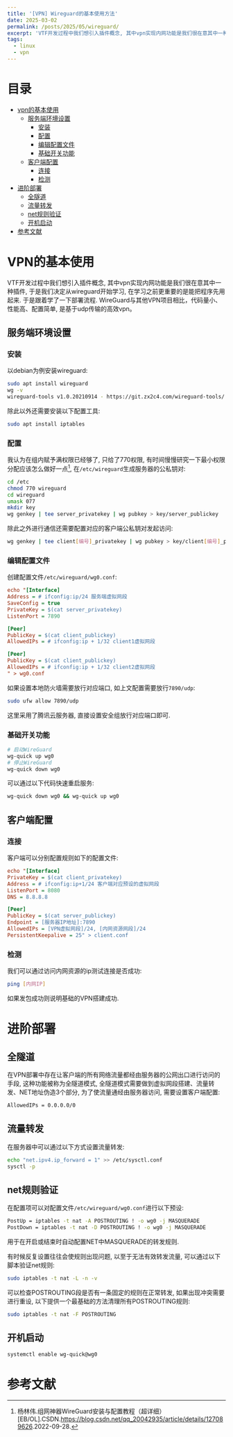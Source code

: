 ```yaml
---
title: '[VPN] Wireguard的基本使用方法'
date: 2025-03-02
permalink: /posts/2025/05/wireguard/
excerpt: 'VTF开发过程中我们想引入插件概念, 其中vpn实现内网功能是我们很在意其中一种插件, 于是我们决定从wireguard开始学习...'
tags:
  - linux
  - vpn
---
```


# 目录

- [vpn的基本使用](#vpn的基本使用)
  - [服务端环境设置](#服务端环境设置)
    - [安装](#安装)
    - [配置](#配置)
    - [编辑配置文件](#编辑配置文件)
    - [基础开关功能](#基础开关功能)
  - [客户端配置](#客户端配置)
    - [连接](#连接)
    - [检测](#检测)
- [进阶部署](#进阶部署)
  - [全隧道](#全隧道)
  - [流量转发](#流量转发)
  - [net规则验证](#net规则验证)
  - [开机启动](#开机启动)
- [参考文献](#参考文献)

# VPN的基本使用

VTF开发过程中我们想引入插件概念, 其中vpn实现内网功能是我们很在意其中一种插件, 于是我们决定从wireguard开始学习, 在学习之前更重要的是能把程序先用起来. 于是跟着学了一下部署流程. WireGuard与其他VPN项目相比，代码量小、性能高、配置简单, 是基于udp传输的高效vpn。

## 服务端环境设置

### 安装

以debian为例安装wireguard:

```bash
sudo apt install wireguard
wg -v
wireguard-tools v1.0.20210914 - https://git.zx2c4.com/wireguard-tools/
```

除此以外还需要安装以下配置工具:

```bash
sudo apt install iptables
```

### 配置

我认为在组内赋予满权限已经够了, 只给了770权限, 有时间慢慢研究一下最小权限分配应该怎么做好一点[^csdn], 在`/etc/wireguard`生成服务器的公私钥对:

```bash
cd /etc
chmod 770 wireguard
cd wireguard
umask 077
mkdir key
wg genkey | tee server_privatekey | wg pubkey > key/server_publickey
```

除此之外进行通信还需要配置对应的客户端公私钥对发起访问:

```bash
wg genkey | tee client[编号]_privatekey | wg pubkey > key/client[编号]_publickey
```

### 编辑配置文件

创建配置文件`/etc/wireguard/wg0.conf`:

```ini
echo "[Interface]
Address = # ifconfig:ip/24 服务端虚拟网段
SaveConfig = true
PrivateKey = $(cat server_privatekey)
ListenPort = 7890

[Peer]
PublicKey = $(cat client_publickey)
AllowedIPs = # ifconfig:ip + 1/32 client1虚拟网段

[Peer]
PublicKey = $(cat client_publickey)
AllowedIPs = # ifconfig:ip + 1/32 client2虚拟网段
" > wg0.conf
```

如果设置本地防火墙需要放行对应端口, 如上文配置需要放行`7890/udp`:

```bash
sudo ufw allow 7890/udp
```

这里采用了腾讯云服务器, 直接设置安全组放行对应端口即可.


### 基础开关功能

```bash
# 启动WireGuard
wg-quick up wg0
# 停止WireGuard
wg-quick down wg0
```

可以通过以下代码快速重启服务:

```bash
wg-quick down wg0 && wg-quick up wg0
```

## 客户端配置

### 连接

客户端可以分别配置规则如下的配置文件:

```ini
echo "[Interface]
PrivateKey = $(cat client_privatekey)
Address = # ifconfig:ip+1/24 客户端对应预设的虚拟网段
ListenPort = 8080
DNS = 8.8.8.8

[Peer]
PublicKey = $(cat server_publickey)
Endpoint = [服务器IP地址]:7890
AllowedIPs = [VPN虚拟网段]/24, [内网资源网段]/24
PersistentKeepalive = 25" > client.conf
```

### 检测

我们可以通过访问内网资源的ip测试连接是否成功:

```bash
ping [内网IP]
```

如果发包成功则说明基础的VPN搭建成功.

# 进阶部署

## 全隧道

在VPN部署中存在让客户端的所有网络流量都经由服务器的公网出口进行访问的手段, 这种功能被称为全隧道模式, 全隧道模式需要做到虚拟网段搭建、流量转发、NET地址伪造3个部分, 为了使流量通经由服务器访问, 需要设置客户端配置:

```bash
AllowedIPs = 0.0.0.0/0
```

## 流量转发

在服务器中可以通过以下方式设置流量转发:

```bash
echo "net.ipv4.ip_forward = 1" >> /etc/sysctl.conf
sysctl -p
```

## net规则验证

在配置项可以对配置文件`/etc/wireguard/wg0.conf`进行以下预设:

```bash
PostUp = iptables -t nat -A POSTROUTING ! -o wg0 -j MASQUERADE
PostDown = iptables -t nat -D POSTROUTING ! -o wg0 -j MASQUERADE
```

用于在开启或结束时自动配置NET中MASQUERADE的转发规则.

有时候反复设置往往会使规则出现问题, 以至于无法有效转发流量, 可以通过以下脚本验证net规则:

```bash
sudo iptables -t nat -L -n -v
```

可以检查POSTROUTING段是否有一条固定的规则在正常转发, 如果出现冲突需要进行重设, 以下提供一个最基础的方法清理所有POSTROUTING规则:

```bash
sudo iptables -t nat -F POSTROUTING
```

## 开机启动

```bash
systemctl enable wg-quick@wg0
```


# 参考文献

[^csdn]: 杨林伟.组网神器WireGuard安装与配置教程（超详细）[EB/OL].CSDN.<a target="_blank" href='https://blog.csdn.net/qq_20042935/article/details/127089626'>https://blog.csdn.net/qq_20042935/article/details/127089626</a>.2022-09-28.
